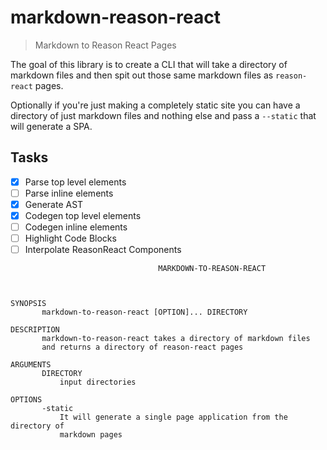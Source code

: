 # markdown-reason-react

> Markdown to Reason React Pages

The goal of this library is to create a CLI that will take a directory of
markdown files and then spit out those same markdown files as `reason-react`
pages.

Optionally if you're just making a completely static site you can have a
directory of just markdown files and nothing else and pass a `--static` that will
generate a SPA.

## Tasks

* [x] Parse top level elements
* [ ] Parse inline elements
* [x] Generate AST
* [x] Codegen top level elements
* [ ] Codegen inline elements
* [ ] Highlight Code Blocks
* [ ] Interpolate ReasonReact Components

```shell
                                 MARKDOWN-TO-REASON-REACT



SYNOPSIS
       markdown-to-reason-react [OPTION]... DIRECTORY

DESCRIPTION
       markdown-to-reason-react takes a directory of markdown files
       and returns a directory of reason-react pages

ARGUMENTS
       DIRECTORY
           input directories

OPTIONS
       -static
           It will generate a single page application from the directory of
           markdown pages
```

